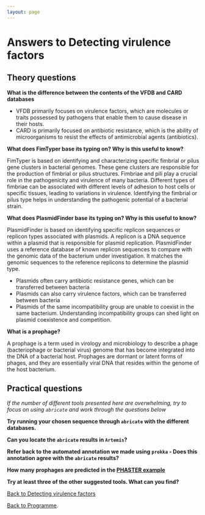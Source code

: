 ```yaml
---
layout: page
---
```


# Answers to Detecting virulence factors

## Theory questions

**What is the difference between the contents of the VFDB and CARD databases**

* VFDB primarily focuses on virulence factors, which are molecules or traits possessed by pathogens that enable them to cause disease in their hosts. 
* CARD is primarily focused on antibiotic resistance, which is the ability of microorganisms to resist the effects of antimicrobial agents (antibiotics).

**What does FimTyper base its typing on? Why is this useful to know?**

FimTyper is based on identifying and characterizing specific fimbrial or pilus gene clusters in bacterial genomes. These gene clusters are responsible for the production of fimbrial or pilus structures. Fimbriae and pili play a crucial role in the pathogenicity and virulence of many bacteria. Different types of fimbriae can be associated with different levels of adhesion to host cells or specific tissues, leading to variations in virulence. Identifying the fimbrial or pilus type helps in understanding the pathogenic potential of a bacterial strain.


**What does PlasmidFinder base its typing on? Why is this useful to know?**

PlasmidFinder is based on identifying specific replicon sequences or replicon types associated with plasmids. A replicon is a DNA sequence within a plasmid that is responsible for plasmid replication. PlasmidFinder uses a reference database of known replicon sequences to compare with the genomic data of the bacterium under investigation. It matches the genomic sequences to the reference replicons to determine the plasmid type.

* Plasmids often carry antibiotic resistance genes, which can be transferred between bacteria
* Plasmids can also carry virulence factors, which can be transferred between bacteria
* Plasmids of the same incompatibility group are unable to coexist in the same bacterium. Understanding incompatibility groups can shed light on plasmid coexistence and competition.


**What is a prophage?**

A prophage is a term used in virology and microbiology to describe a phage (bacteriophage or bacterial virus) genome that has become integrated into the DNA of a bacterial host. Prophages are dormant or latent forms of phages, and they are essentially viral DNA that resides within the genome of the host bacterium. 

## Practical questions 

_If the number of different tools presented here are overwhelming, try to focus on using `abricate` and work through the questions below_

**Try running your chosen sequence through `abricate` with the different databases.**

**Can you locate the `abricate` results in `Artemis`?**

**Refer back to the automated annotation we made using `prokka` - Does this annotation agree with the `abricate` results?**

**How many prophages are predicted in the [PHASTER example](https://phaster.ca/submissions/NC_000913)**

**Try at least three of the other suggested tools. What can you find?**


[Back to Detecting virulence factors]({{site.baseurl}}/modules/sequence-analysis/virulence)


[Back to Programme]({{site.baseurl}}/modules/sequence-analysis/programme/).